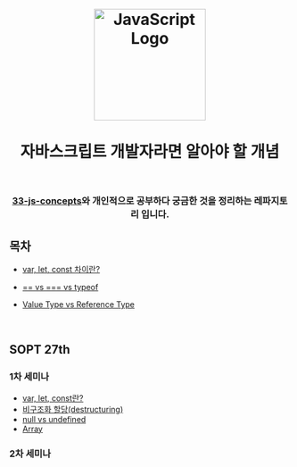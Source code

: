 <h1 align="center">
<br>
  <img src="https://user-images.githubusercontent.com/45676906/91674120-48e52f80-eb72-11ea-8f6e-001f7f71c413.png" alt="JavaScript Logo" width=200">
  <br>
    <br>
  자바스크립트 개발자라면 알아야 할 개념
  <br><br>
</h1>

<div align="center">
    <h3>
        <a href="https://github.com/leonardomso/33-js-concepts">33-js-concepts</a>와 개인적으로 공부하다 궁금한 것을 정리하는 레파지토리 입니다.
    </h3>
</div>



## 목차

* [var, let, const 차이란?](https://github.com/wjdrbs96/33concepts-of-javascript/blob/master/1.%20var%2C%20let%2C%20const/var%2C%20let%2C%20const.md) 


* [== vs === vs typeof](https://github.com/wjdrbs96/33concepts-of-javascript/blob/master/5.%20%3D%3D%20vs%20%3D%3D%3D%20vs%20typeof/%3D%3D%20vs%20%3D%3D%3D%20vs%20typeof.md)


* [Value Type vs Reference Type](https://github.com/wjdrbs96/Manyconcepts-of-javascript/blob/master/3.%20Value%20Type%20vs%20Reference%20Type/Value%20Type%20vs%20Reference%20Type.md)


<br>

## SOPT 27th

### 1차 세미나

- [var, let, const란?](https://github.com/wjdrbs96/33concepts-of-javascript/blob/master/1.%20var%2C%20let%2C%20const/var%2C%20let%2C%20const.md)
- [비구조화 할당(destructuring)]()
- [null vs undefined](https://github.com/wjdrbs96/Manyconcepts-of-javascript/blob/master/JS_Study/null%20vs%20undefined.md)
- [Array](https://github.com/wjdrbs96/Manyconcepts-of-javascript/blob/master/JS_Study/Array.md)


### 2차 세미나

